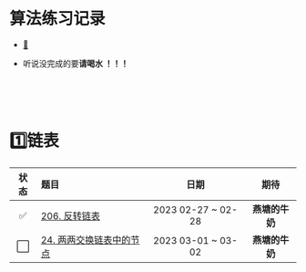 # 算法练习记录

+ [:man:](https://gitee.com/wosongtx/leetcodex.git)

+ 听说没完成的要**请喝水 ！！！**

</br></br></br>



# :one:链表

|         状态         | 题目                                                         |        日期        |      期待      |
| :------------------: | :----------------------------------------------------------- | :----------------: | :------------: |
|  :white_check_mark:  | [206. 反转链表](https://leetcode.cn/problems/reverse-linked-list/) | 2023 02-27 ~ 02-28 | **燕塘的牛奶** |
| :white_large_square: | [24. 两两交换链表中的节点](https://leetcode.cn/problems/swap-nodes-in-pairs/) | 2023 03-01 ~ 03-02 | **燕塘的牛奶** |

